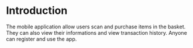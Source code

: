 # Introduction

The mobile application allow users scan and purchase items in the basket. They can also view their informations and view transaction history. Anyone can register and use the app. 
